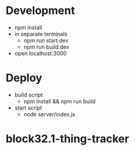 # Development
- npm install
- in separate terminals
  - npm run start:dev
  - npm run build:dev
- open localhost:3000

# Deploy
- build script
  - npm install && npm run build
- start script
  - node server/index.js
# block32.1-thing-tracker
